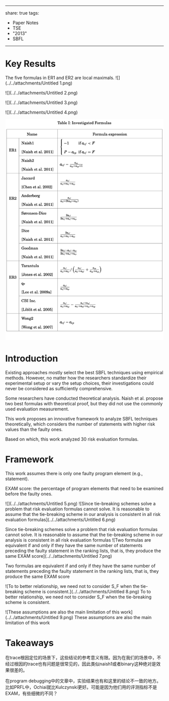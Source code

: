 
---
share: true
tags:
  - Paper Notes
  - TSE
  - "2013"
  - SBFL
---

# Key Results

The five formulas in ER1 and ER2 are local maximals.
![](../../attachments/Untitled 1.png)

![](../../attachments/Untitled 2.png)

![](../../attachments/Untitled 3.png)

![](../../attachments/Untitled 4.png)

![](../../attachments/Untitled.png)

# Introduction

Existing approaches mostly select the best SBFL techniques using empirical methods. However, no matter how the researchers standardize their experimental setup or vary the setup choices, their investigations could never be considered as sufficiently comprehensive.

Some researchers have conducted theoretical analysis. Naish et al. propose two best formulas with theoretical proof, but they did not use the commonly used evaluation measurement.

This work proposes an innovative framework to analyze SBFL techniques theoretically, which considers the number of statements with higher risk values than the faulty ones.

Based on which, this work analyzed 30 risk evaluation formulas.

# Framework

This work assumes there is only one faulty program element (e.g., statement).

EXAM score: the percentage of program elements that need to be examined before the faulty ones.

![](../../attachments/Untitled 5.png)
![Since tie-breaking schemes solve a problem that risk evaluation formulas cannot solve. It is reasonable to assume that the tie-breaking scheme  in our analysis is consistent in all risk evaluation formulas](../../attachments/Untitled 6.png)

Since tie-breaking schemes solve a problem that risk evaluation formulas cannot solve. It is reasonable to assume that the tie-breaking scheme  in our analysis is consistent in all risk evaluation formulas
![Two formulas are equivalent if and only if they have the same number of statements preceding the faulty statement in the ranking lists, that is, they produce the same EXAM score](../../attachments/Untitled 7.png)

Two formulas are equivalent if and only if they have the same number of statements preceding the faulty statement in the ranking lists, that is, they produce the same EXAM score

![To to better relationship, we need not to consider S_F when the tie-breaking scheme is consistent.](../../attachments/Untitled 8.png)
To to better relationship, we need not to consider S_F when the tie-breaking scheme is consistent.

![These assumptions are also the main limitation of this work](../../attachments/Untitled 9.png)
These assumptions are also the main limitation of this work

# Takeaways

在trace根因定位的场景下，这些结论的参考意义有限。因为在我们的场景中，不经过根因的trace也有问题是很常见的，因此类似naish1或者binary这种绝对是效果很差的。

在program debugging中的文章中，实验结果也有和这里的结论不一致的地方。比如PRFL中，Ochiai就比Kulczynski更好。可能是因为他们用的评测指标不是EXAM，有些细微的不同？